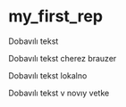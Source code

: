 ﻿# my_first_rep

Dobavılı tekst 

Dobavılı tekst cherez brauzer

Dobavılı tekst lokalno

Dobavılı tekst v novıy vetke
